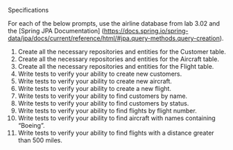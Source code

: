 Specifications

For each of the below prompts, use the airline database from lab 3.02 and the [Spring JPA Documentation] (https://docs.spring.io/spring-data/jpa/docs/current/reference/html/#jpa.query-methods.query-creation).

1. Create all the necessary repositories and entities for the Customer table.
2. Create all the necessary repositories and entities for the Aircraft table.
3. Create all the necessary repositories and entities for the Flight table.
4. Write tests to verify your ability to create new customers.
5. Write tests to verify your ability to create new aircraft.
6. Write tests to verify your ability to create a new flight.
7. Write tests to verify your ability to find customers by name.
8. Write tests to verify your ability to find customers by status.
9. Write tests to verify your ability to find flights by flight number.
10. Write tests to verify your ability to find aircraft with names containing “Boeing”.
11. Write tests to verify your ability to find flights with a distance greater than 500 miles.
